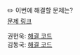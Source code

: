 ✏️ 이번에 해결할 문제는? <br>
[문제 링크](https://www.acmicpc.net/problem/1655)

권현욱: [해결 코드]() <br>
김동국: [해결 코드]() <br>
